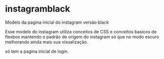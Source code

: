 # instagramblack
Modelo da pagina inicial do instagram versão black

Esse modelo do instagram  utiliza conceitos de CSS e conceitos basicos de  flexbox 
mantendo o padrão de origem do instagram  só que no modo escuro
melhorando ainda mais sua visualização.

só tem a pagina inicial de login.
